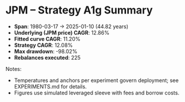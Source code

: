 # JPM – Strategy A1g Summary

- **Span**: 1980-03-17 → 2025-01-10 (44.82 years)
- **Underlying (JPM price) CAGR**: 12.86%
- **Fitted curve CAGR**: 11.20%
- **Strategy CAGR**: 12.08%
- **Max drawdown**: -98.02%
- **Rebalances executed**: 225

Notes:

- Temperatures and anchors per experiment govern deployment; see EXPERIMENTS.md for details.
- Figures use simulated leveraged sleeve with fees and borrow costs.
